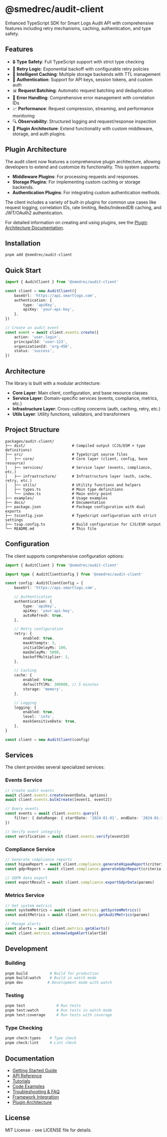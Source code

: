 # @smedrec/audit-client

Enhanced TypeScript SDK for Smart Logs Audit API with comprehensive features including retry mechanisms, caching, authentication, and type safety.

## Features

- 🔒 **Type Safety**: Full TypeScript support with strict type checking
- 🔄 **Retry Logic**: Exponential backoff with configurable retry policies
- 💾 **Intelligent Caching**: Multiple storage backends with TTL management
- 🔐 **Authentication**: Support for API keys, session tokens, and custom auth
- 📊 **Request Batching**: Automatic request batching and deduplication
- 🚨 **Error Handling**: Comprehensive error management with correlation IDs
- 📈 **Performance**: Request compression, streaming, and performance monitoring
- 🔍 **Observability**: Structured logging and request/response inspection
- 🔌 **Plugin Architecture**: Extend functionality with custom middleware, storage, and auth plugins.

## Plugin Architecture

The audit client now features a comprehensive plugin architecture, allowing developers to extend and customize its functionality. This system supports:

- **Middleware Plugins**: For processing requests and responses.
- **Storage Plugins**: For implementing custom caching or storage backends.
- **Authentication Plugins**: For integrating custom authentication methods.

The client includes a variety of built-in plugins for common use cases like request logging, correlation IDs, rate limiting, Redis/IndexedDB caching, and JWT/OAuth2 authentication.

For detailed information on creating and using plugins, see the [Plugin Architecture Documentation](./docs/PLUGIN_ARCHITECTURE.md).

## Installation

```bash
pnpm add @smedrec/audit-client
```

## Quick Start

```typescript
import { AuditClient } from '@smedrec/audit-client'

const client = new AuditClient({
	baseUrl: 'https://api.smartlogs.com',
	authentication: {
		type: 'apiKey',
		apiKey: 'your-api-key',
	},
})

// Create an audit event
const event = await client.events.create({
	action: 'user.login',
	principalId: 'user-123',
	organizationId: 'org-456',
	status: 'success',
})
```

## Architecture

The library is built with a modular architecture:

- **Core Layer**: Main client, configuration, and base resource classes
- **Service Layer**: Domain-specific services (events, compliance, metrics, etc.)
- **Infrastructure Layer**: Cross-cutting concerns (auth, caching, retry, etc.)
- **Utils Layer**: Utility functions, validators, and transformers

## Project Structure

```
packages/audit-client/
├── dist/                     # Compiled output (CJS/ESM + type definitions)
├── src/                      # TypeScript source files
│   ├── core/                 # Core layer (client, config, base resource)
│   ├── services/             # Service layer (events, compliance, etc.)
│   ├── infrastructure/       # Infrastructure layer (auth, cache, retry, etc.)
│   ├── utils/                # Utility functions and helpers
│   ├── types.ts              # Main type definitions
│   └── index.ts              # Main entry point
├── examples/                 # Usage examples
├── docs/                     # Documentation
├── package.json              # Package configuration with dual exports
├── tsconfig.json             # TypeScript configuration with strict settings
├── tsup.config.ts            # Build configuration for CJS/ESM output
└── README.md                 # This file
```

## Configuration

The client supports comprehensive configuration options:

```typescript
import { AuditClient } from '@smedrec/audit-client'

import type { AuditClientConfig } from '@smedrec/audit-client'

const config: AuditClientConfig = {
	baseUrl: 'https://api.smartlogs.com',

	// Authentication
	authentication: {
		type: 'apiKey',
		apiKey: 'your-api-key',
		autoRefresh: true,
	},

	// Retry configuration
	retry: {
		enabled: true,
		maxAttempts: 3,
		initialDelayMs: 100,
		maxDelayMs: 5000,
		backoffMultiplier: 2,
	},

	// Caching
	cache: {
		enabled: true,
		defaultTtlMs: 300000, // 5 minutes
		storage: 'memory',
	},

	// Logging
	logging: {
		enabled: true,
		level: 'info',
		maskSensitiveData: true,
	},
}

const client = new AuditClient(config)
```

## Services

The client provides several specialized services:

### Events Service

```typescript
// Create audit events
await client.events.create(eventData, options)
await client.events.bulkCreate([event1, event2])

// Query events
const events = await client.events.query({
	filter: { dateRange: { startDate: '2024-01-01', endDate: '2024-01-31' } },
})

// Verify event integrity
const verification = await client.events.verify(eventId)
```

### Compliance Service

```typescript
// Generate compliance reports
const hipaaReport = await client.compliance.generateHipaaReport(criteria)
const gdprReport = await client.compliance.generateGdprReport(criteria)

// GDPR data export
const exportResult = await client.compliance.exportGdprData(params)
```

### Metrics Service

```typescript
// Get system metrics
const systemMetrics = await client.metrics.getSystemMetrics()
const auditMetrics = await client.metrics.getAuditMetrics(params)

// Manage alerts
const alerts = await client.metrics.getAlerts()
await client.metrics.acknowledgeAlert(alertId)
```

## Development

### Building

```bash
pnpm build          # Build for production
pnpm build:watch    # Build in watch mode
pnpm dev           # Development mode with watch
```

### Testing

```bash
pnpm test              # Run tests
pnpm test:watch        # Run tests in watch mode
pnpm test:coverage     # Run tests with coverage
```

### Type Checking

```bash
pnpm check:types    # Type check
pnpm check:lint     # Lint check
```

## Documentation

- [Getting Started Guide](./docs/GETTING_STARTED.md)
- [API Reference](./docs/API_REFERENCE.md)
- [Tutorials](./docs/TUTORIALS.md)
- [Code Examples](./docs/CODE_EXAMPLES.md)
- [Troubleshooting & FAQ](./docs/TROUBLESHOOTING_AND_FAQ.md)
- [Framework Integration](./docs/FRAMEWORK_INTEGRATION.md)
- [Plugin Architecture](./docs/PLUGIN_ARCHITECTURE.md)

## License

MIT License - see LICENSE file for details.
